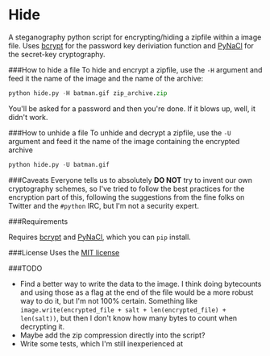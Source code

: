Hide
============

A steganography python script for encrypting/hiding a zipfile within a image file. Uses [bcrypt](https://github.com/pyca/bcrypt/) for the password key deriviation function and [PyNaCl](https://github.com/pyca/pynacl) for the secret-key cryptography.



###How to hide a file
To hide and encrypt a zipfile, use the `-H` argument and feed it the name of the image and the name of the archive:

```python
python hide.py -H batman.gif zip_archive.zip
```

You'll be asked for a password and then you're done. If it blows up, well, it didn't work.

###How to unhide a file
To unhide and decrypt a zipfile, use the `-U` argument and feed it the name of the image containing the encrypted archive

```python
python hide.py -U batman.gif
```

###Caveats
Everyone tells us to absolutely **DO  NOT** try to invent our own cryptography schemes, so I've tried to follow the best practices for the encryption part of this, following the suggestions from the fine folks on Twitter and the ```#python``` IRC, but I'm not a security expert.

###Requirements

Requires [bcrypt](https://github.com/pyca/bcrypt/) and [PyNaCl](https://github.com/pyca/pynacl), which you can `pip` install.

###License
Uses the [MIT license](https://github.com/dangayle/hide/blob/master/LICENSE)

###TODO
* Find a better way to write the data to the image. I think doing bytecounts and using those as a flag at the end of the file would be a more robust way to do it, but I'm not 100% certain. Something like `image.write(encrypted_file + salt + len(encrypted_file) + len(salt))`, but then I don't know how many bytes to count when decrypting it.
* Maybe add the zip compression directly into the script?
* Write some tests, which I'm still inexperienced at
